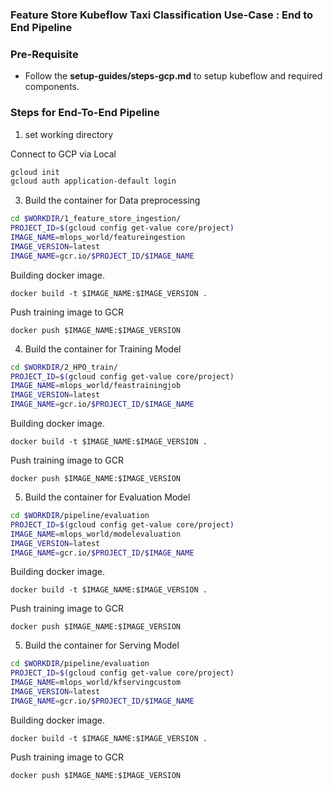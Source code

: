 ### Feature Store Kubeflow Taxi Classification Use-Case : End to End Pipeline

### Pre-Requisite
- Follow the **setup-guides/steps-gcp.md** to setup kubeflow and required components. 

### Steps for End-To-End Pipeline


1. set working directory 

Connect to GCP via Local
```bash
gcloud init
gcloud auth application-default login
```

3. Build the container for Data preprocessing

```bash
cd $WORKDIR/1_feature_store_ingestion/
PROJECT_ID=$(gcloud config get-value core/project)
IMAGE_NAME=mlops_world/featureingestion
IMAGE_VERSION=latest 
IMAGE_NAME=gcr.io/$PROJECT_ID/$IMAGE_NAME
```

Building docker image. 
```
docker build -t $IMAGE_NAME:$IMAGE_VERSION .
```
Push training image to GCR
```
docker push $IMAGE_NAME:$IMAGE_VERSION
```

4. Build the container for Training Model

```bash
cd $WORKDIR/2_HPO_train/
PROJECT_ID=$(gcloud config get-value core/project)
IMAGE_NAME=mlops_world/feastrainingjob
IMAGE_VERSION=latest 
IMAGE_NAME=gcr.io/$PROJECT_ID/$IMAGE_NAME
```

Building docker image. 
```
docker build -t $IMAGE_NAME:$IMAGE_VERSION .
```
Push training image to GCR
```
docker push $IMAGE_NAME:$IMAGE_VERSION
```

5. Build the container for Evaluation Model

```bash
cd $WORKDIR/pipeline/evaluation 
PROJECT_ID=$(gcloud config get-value core/project)
IMAGE_NAME=mlops_world/modelevaluation
IMAGE_VERSION=latest 
IMAGE_NAME=gcr.io/$PROJECT_ID/$IMAGE_NAME

```

Building docker image. 
```
docker build -t $IMAGE_NAME:$IMAGE_VERSION .
```
Push training image to GCR
```
docker push $IMAGE_NAME:$IMAGE_VERSION
```

5. Build the container for Serving Model

```bash
cd $WORKDIR/pipeline/evaluation 
PROJECT_ID=$(gcloud config get-value core/project)
IMAGE_NAME=mlops_world/kfservingcustom
IMAGE_VERSION=latest 
IMAGE_NAME=gcr.io/$PROJECT_ID/$IMAGE_NAME

```

Building docker image. 
```
docker build -t $IMAGE_NAME:$IMAGE_VERSION .
```
Push training image to GCR
```
docker push $IMAGE_NAME:$IMAGE_VERSION
```
